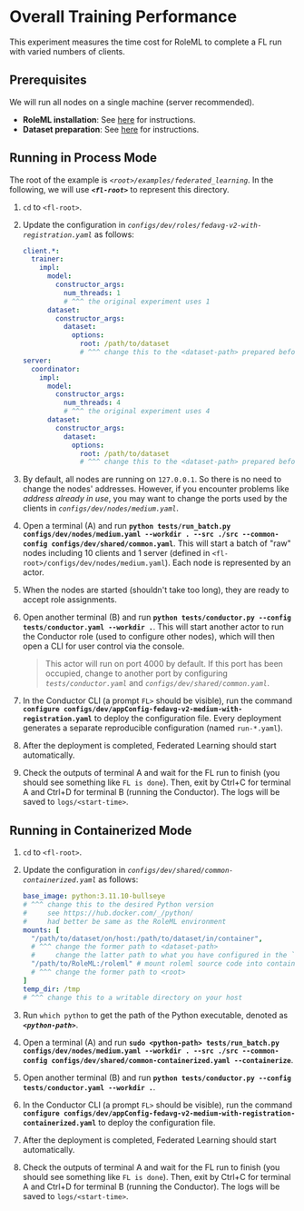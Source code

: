 # Overall Training Performance

This experiment measures the time cost for RoleML to complete a FL run with varied numbers of clients.

## Prerequisites

We will run all nodes on a single machine (server recommended).

* **RoleML installation**: See [here](0-preparation.md#roleml-package) for instructions.
* **Dataset preparation**: See [here](0-preparation.md#dataset) for instructions.

## Running in Process Mode

The root of the example is _`<root>/examples/federated_learning`_. In the following, we will use _**`<fl-root>`**_ to represent this directory.

1. `cd` to `<fl-root>`.

2. Update the configuration in _`configs/dev/roles/fedavg-v2-with-registration.yaml`_ as follows:

    ```yaml
    client.*:
      trainer:
        impl:
          model:
            constructor_args:
              num_threads: 1
              # ^^^ the original experiment uses 1
          dataset:
            constructor_args:
              dataset:
                options:
                  root: /path/to/dataset
                  # ^^^ change this to the <dataset-path> prepared before
    server:
      coordinator:
        impl:
          model:
            constructor_args:
              num_threads: 4
              # ^^^ the original experiment uses 4
          dataset:
            constructor_args:
              dataset:
                options:
                  root: /path/to/dataset
                  # ^^^ change this to the <dataset-path> prepared before
    ```

3. By default, all nodes are running on `127.0.0.1`. So there is no need to change the nodes' addresses. However, if you encounter problems like _address already in use_, you may want to change the ports used by the clients in _`configs/dev/nodes/medium.yaml`_.

4. Open a terminal (A) and run **`python tests/run_batch.py configs/dev/nodes/medium.yaml --workdir . --src ./src --common-config configs/dev/shared/common.yaml`**. This will start a batch of "raw" nodes including 10 clients and 1 server (defined in `<fl-root>/configs/dev/nodes/medium.yaml`). Each node is represented by an actor.

5. When the nodes are started (shouldn't take too long), they are ready to accept role assignments.

6. Open another terminal (B) and run **`python tests/conductor.py --config tests/conductor.yaml --workdir .`**. This will start another actor to run the Conductor role (used to configure other nodes), which will then open a CLI for user control via the console.

    > This actor will run on port 4000 by default. If this port has been occupied, change to another port by configuring _`tests/conductor.yaml`_ and _`configs/dev/shared/common.yaml`_.

7. In the Conductor CLI (a prompt `FL>` should be visible), run the command **`configure configs/dev/appConfig-fedavg-v2-medium-with-registration.yaml`** to deploy the configuration file. Every deployment generates a separate reproducible configuration (named `run-*.yaml`).

8. After the deployment is completed, Federated Learning should start automatically.

9. Check the outputs of terminal A and wait for the FL run to finish (you should see something like `FL is done`). Then, exit by Ctrl+C for terminal A and Ctrl+D for terminal B (running the Conductor). The logs will be saved to `logs/<start-time>`.

## Running in Containerized Mode

1. `cd` to `<fl-root>`.

2. Update the configuration in _`configs/dev/shared/common-containerized.yaml`_ as follows:

    ```yaml
    base_image: python:3.11.10-bullseye
    # ^^^ change this to the desired Python version
    #     see https://hub.docker.com/_/python/
    #     had better be same as the RoleML environment
    mounts: [
      "/path/to/dataset/on/host:/path/to/dataset/in/container",
      # ^^^ change the former path to <dataset-path>
      #     change the latter path to what you have configured in the `configs/dev/roles/fedavg-v2-with-registration.yaml`->`client.*`->`trainer`->`dataset`->`constructor_args`->`dataset`->`options`->`root`
      "/path/to/RoleML:/roleml" # mount roleml source code into container
      # ^^^ change the former path to <root>
    ]
    temp_dir: /tmp
    # ^^^ change this to a writable directory on your host    
    ```

3. Run `which python` to get the path of the Python executable, denoted as _**`<python-path>`**_.

4. Open a terminal (A) and run **`sudo <python-path> tests/run_batch.py configs/dev/nodes/medium.yaml --workdir . --src ./src --common-config configs/dev/shared/common-containerized.yaml --containerize`**.

5. Open another terminal (B) and run **`python tests/conductor.py --config tests/conductor.yaml --workdir .`**.

6. In the Conductor CLI (a prompt `FL>` should be visible), run the command **`configure configs/dev/appConfig-fedavg-v2-medium-with-registration-containerized.yaml`** to deploy the configuration file.

7. After the deployment is completed, Federated Learning should start automatically.

8. Check the outputs of terminal A and wait for the FL run to finish (you should see something like `FL is done`). Then, exit by Ctrl+C for terminal A and Ctrl+D for terminal B (running the Conductor). The logs will be saved to `logs/<start-time>`.
